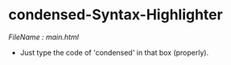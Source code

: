 # condensed-Syntax-Highlighter
_FileName : main.html_
* Just type the code of 'condensed' in that box (properly).
